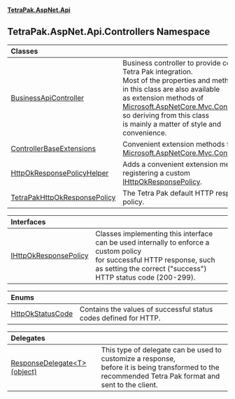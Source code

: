 #### [TetraPak.AspNet.Api](index.md 'index')
## TetraPak.AspNet.Api.Controllers Namespace

| Classes | |
| :--- | :--- |
| [BusinessApiController](TetraPak_AspNet_Api_Controllers_BusinessApiController.md 'TetraPak.AspNet.Api.Controllers.BusinessApiController') | Business controller to provide convenient Tetra Pak integration.<br/>Most of the properties and methods found in this class are also available<br/>as extension methods of [Microsoft.AspNetCore.Mvc.ControllerBase](https://docs.microsoft.com/en-us/dotnet/api/Microsoft.AspNetCore.Mvc.ControllerBase 'Microsoft.AspNetCore.Mvc.ControllerBase') so deriving from this class<br/>is mainly a matter of style and convenience. <br/> |
| [ControllerBaseExtensions](TetraPak_AspNet_Api_Controllers_ControllerBaseExtensions.md 'TetraPak.AspNet.Api.Controllers.ControllerBaseExtensions') | Convenient extension methods for [Microsoft.AspNetCore.Mvc.ControllerBase](https://docs.microsoft.com/en-us/dotnet/api/Microsoft.AspNetCore.Mvc.ControllerBase 'Microsoft.AspNetCore.Mvc.ControllerBase').<br/> |
| [HttpOkResponsePolicyHelper](TetraPak_AspNet_Api_Controllers_HttpOkResponsePolicyHelper.md 'TetraPak.AspNet.Api.Controllers.HttpOkResponsePolicyHelper') | Adds a convenient extension method for registering a custom [IHttpOkResponsePolicy](TetraPak_AspNet_Api_Controllers_IHttpOkResponsePolicy.md 'TetraPak.AspNet.Api.Controllers.IHttpOkResponsePolicy').<br/> |
| [TetraPakHttpOkResponsePolicy](TetraPak_AspNet_Api_Controllers_TetraPakHttpOkResponsePolicy.md 'TetraPak.AspNet.Api.Controllers.TetraPakHttpOkResponsePolicy') | The Tetra Pak default HTTP response policy. <br/> |

| Interfaces | |
| :--- | :--- |
| [IHttpOkResponsePolicy](TetraPak_AspNet_Api_Controllers_IHttpOkResponsePolicy.md 'TetraPak.AspNet.Api.Controllers.IHttpOkResponsePolicy') | Classes implementing this interface can be used internally to enforce a custom policy<br/>for successful HTTP response, such as setting the correct ("success") HTTP status code (200-299).  <br/> |

| Enums | |
| :--- | :--- |
| [HttpOkStatusCode](TetraPak_AspNet_Api_Controllers_HttpOkStatusCode.md 'TetraPak.AspNet.Api.Controllers.HttpOkStatusCode') | Contains the values of successful status codes defined for HTTP.<br/> |

| Delegates | |
| :--- | :--- |
| [ResponseDelegate&lt;T&gt;(object)](TetraPak_AspNet_Api_Controllers_ResponseDelegate_T_(object).md 'TetraPak.AspNet.Api.Controllers.ResponseDelegate&lt;T&gt;(object)') | This type of delegate can be used to customize a response,<br/>before it is being transformed to the recommended Tetra Pak format and sent to the client.<br/> |
